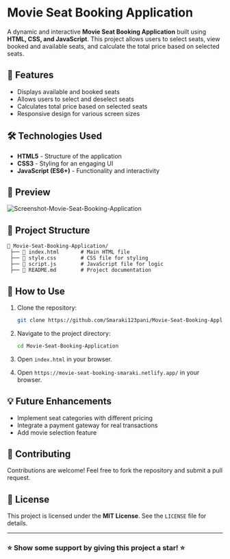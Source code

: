 # Movie Seat Booking Application

A dynamic and interactive **Movie Seat Booking Application** built using **HTML, CSS, and JavaScript**. This project allows users to select seats, view booked and available seats, and calculate the total price based on selected seats.

## 🚀 Features

- Displays available and booked seats
- Allows users to select and deselect seats
- Calculates total price based on selected seats
- Responsive design for various screen sizes

## 🛠️ Technologies Used

- **HTML5** - Structure of the application
- **CSS3** - Styling for an engaging UI
- **JavaScript (ES6+)** - Functionality and interactivity

## 📸 Preview
![Screenshot-Movie-Seat-Booking-Application](https://github.com/user-attachments/assets/b845e7c7-3290-4af7-a645-6afc4dc40a34)

## 📂 Project Structure

```
📁 Movie-Seat-Booking-Application/
 ├── 📄 index.html       # Main HTML file
 ├── 📄 style.css        # CSS file for styling
 ├── 📄 script.js        # JavaScript file for logic
 ├── 📄 README.md        # Project documentation
```

## 🎯 How to Use

1. Clone the repository:
   ```sh
   git clone https://github.com/Smaraki123pani/Movie-Seat-Booking-Application.git
   ```
2. Navigate to the project directory:
   ```sh
   cd Movie-Seat-Booking-Application
   ```
3. Open `index.html` in your browser.

4. Open `https://movie-seat-booking-smaraki.netlify.app/` in your browser.

## 💡 Future Enhancements

- Implement seat categories with different pricing
- Integrate a payment gateway for real transactions
- Add movie selection feature

## 🙌 Contributing

Contributions are welcome! Feel free to fork the repository and submit a pull request.

## 📜 License

This project is licensed under the **MIT License**. See the `LICENSE` file for details.

---

### ⭐ Show some support by giving this project a star! ⭐
